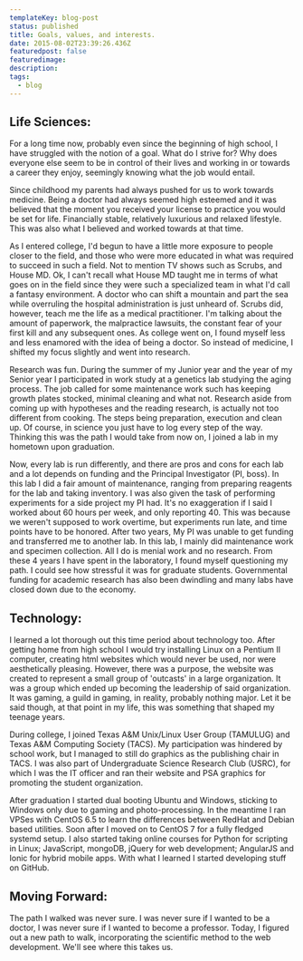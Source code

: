 ```yaml
---
templateKey: blog-post
status: published
title: Goals, values, and interests.
date: 2015-08-02T23:39:26.436Z
featuredpost: false
featuredimage:
description:
tags:
  - blog
---
```


## Life Sciences:

For a long time now, probably even since the beginning of high school, I have struggled with the notion of a goal. What do I strive for? Why does everyone else seem to be in control of their lives and working in or towards a career they enjoy, seemingly knowing what the job would entail.

Since childhood my parents had always pushed for us to work towards medicine. Being a doctor had always seemed high esteemed and it was believed that the moment you received your license to practice you would be set for life. Financially stable, relatively luxurious and relaxed lifestyle. This was also what I believed and worked towards at that time.

As I entered college, I'd begun to have a little more exposure to people closer to the field, and those who were more educated in what was required to succeed in such a field. Not to mention TV shows such as Scrubs, and House MD. Ok, I can't recall what House MD taught me in terms of what goes on in the field since they were such a specialized team in what I'd call a fantasy environment. A doctor who can shift a mountain and part the sea while overruling the hospital administration is just unheard of. Scrubs did, however, teach me the life as a medical practitioner. I'm talking about the amount of paperwork, the malpractice lawsuits, the constant fear of your first kill and any subsequent ones. As college went on, I found myself less and less enamored with the idea of being a doctor. So instead of medicine, I shifted my focus slightly and went into research.

Research was fun. During the summer of my Junior year and the year of my Senior year I participated in work study at a genetics lab studying the aging process. The job called for some maintenance work such has keeping growth plates stocked, minimal cleaning and what not. Research aside from coming up with hypotheses and the reading research, is actually not too different from cooking. The steps being preparation, execution and clean up. Of course, in science you just have to log every step of the way. Thinking this was the path I would take from now on, I joined a lab in my hometown upon graduation.

Now, every lab is run differently, and there are pros and cons for each lab and a lot depends on funding and the Principal Investigator (PI, boss). In this lab I did a fair amount of maintenance, ranging from preparing reagents for the lab and taking inventory. I was also given the task of performing experiments for a side project my PI had. It's no exaggeration if I said I worked about 60 hours per week, and only reporting 40. This was because we weren't supposed to work overtime, but experiments run late, and time points have to be honored. After two years, My PI was unable to get funding and transferred me to another lab. In this lab, I mainly did maintenance work and specimen collection. All I do is menial work and no research. From these 4 years I have spent in the laboratory, I found myself questioning my path. I could see how stressful it was for graduate students. Governmental funding for academic research has also been dwindling and many labs have closed down due to the economy.

## Technology:

I learned a lot thorough out this time period about technology too. After getting home from high school I would try installing Linux on a Pentium II computer, creating html websites which would never be used, nor were aesthetically pleasing. However, there was a purpose, the website was created to represent a small group of 'outcasts' in a large organization. It was a group which ended up becoming the leadership of said organization. It was gaming, a guild in gaming, in reality, probably nothing major. Let it be said though, at that point in my life, this was something that shaped my teenage years.

During college, I joined Texas A&M Unix/Linux User Group (TAMULUG) and Texas A&M Computing Society (TACS). My participation was hindered by school work, but I managed to still do graphics as the publishing chair in TACS. I was also part of Undergraduate Science Research Club (USRC), for which I was the IT officer and ran their website and PSA graphics for promoting the student organization.

After graduation I started dual booting Ubuntu and Windows, sticking to Windows only due to gaming and photo-processing. In the meantime I ran VPSes with CentOS 6.5 to learn the differences between RedHat and Debian based utilities. Soon after I moved on to CentOS 7 for a fully fledged systemd setup. I also started taking online courses for Python for scripting in Linux; JavaScript, mongoDB, jQuery for web development; AngularJS and Ionic for hybrid mobile apps. With what I learned I started developing stuff on GitHub.

## Moving Forward:

The path I walked was never sure. I was never sure if I wanted to be a doctor, I was never sure if I wanted to become a professor. Today, I figured out a new path to walk, incorporating the scientific method to the web development. We'll see where this takes us.
